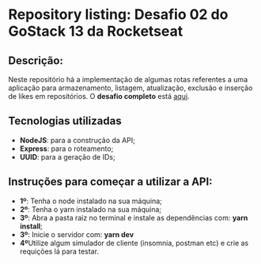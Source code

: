 # Repository listing: Desafio 02 do GoStack 13 da Rocketseat

<h2>Descrição:</h2>
<p>Neste repositório há a implementação de algumas rotas referentes a uma aplicação para armazenamento, listagem, atualização, exclusão e inserção de likes em repositórios.
  O <b>desafio completo</b> está <a href="https://github.com/rocketseat-education/bootcamp-gostack-desafios/tree/master/desafio-conceitos-nodejs">aqui</a>.
</p>

<h2>Tecnologias utilizadas</h2>
<ul>
  <li><b>NodeJS</b>: para a construção da API;</li>
  <li><b>Express</b>: para o roteamento;</li>
  <li><b>UUID</b>: para a geração de IDs;</li>
</ul>

<h2>Instruções para começar a utilizar a API:</h2>
<ul>
  <li><b>1º</b>: Tenha o node instalado na sua máquina;</li>
  <li><b>2º</b>: Tenha o yarn instalado na sua máquina;</li>
  <li><b>3º</b>: Abra a pasta raiz no terminal e instale as dependências com: <b>yarn install</b>;</li>
  <li><b>3º</b>: Inicie o servidor com: <b>yarn dev</b></li>
  <li><b>4º</b>Utilize algum simulador de cliente (insomnia, postman etc) e crie as requições lá para testar.</li>

</ul>
